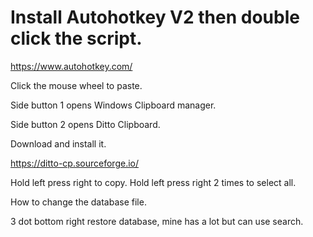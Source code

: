 # Install Autohotkey V2 then double click the script.

https://www.autohotkey.com/

Click the mouse wheel to paste.

Side button 1 opens Windows Clipboard manager.

Side button 2 opens Ditto Clipboard.

Download and install it.

https://ditto-cp.sourceforge.io/

Hold left press right to copy. Hold left press right 2 times to select all.

How to change the database file. 

3 dot bottom right restore database, mine has a lot but can use search.
